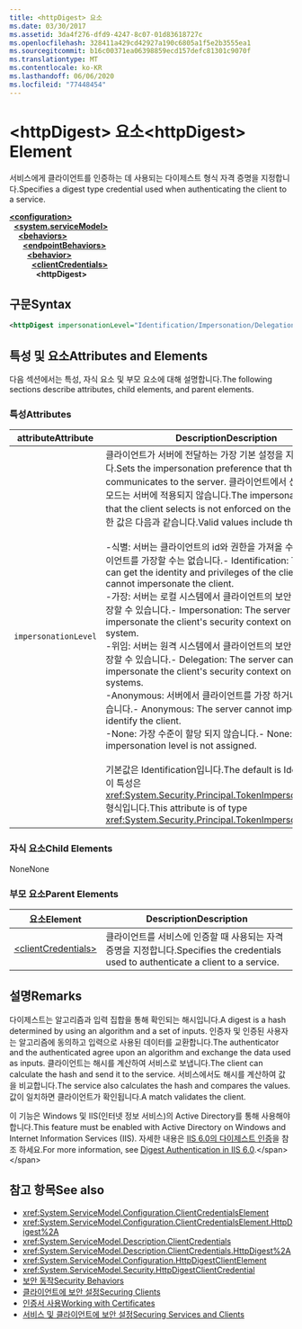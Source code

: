 ```yaml
---
title: <httpDigest> 요소
ms.date: 03/30/2017
ms.assetid: 3da4f276-dfd9-4247-8c07-01d83618727c
ms.openlocfilehash: 328411a429cd42927a190c6805a1f5e2b3555ea1
ms.sourcegitcommit: b16c00371ea06398859ecd157defc81301c9070f
ms.translationtype: MT
ms.contentlocale: ko-KR
ms.lasthandoff: 06/06/2020
ms.locfileid: "77448454"
---
```

# <a name="httpdigest-element"></a><span data-ttu-id="f0254-102">\<httpDigest> 요소</span><span class="sxs-lookup"><span data-stu-id="f0254-102">\<httpDigest> Element</span></span>
<span data-ttu-id="f0254-103">서비스에게 클라이언트를 인증하는 데 사용되는 다이제스트 형식 자격 증명을 지정합니다.</span><span class="sxs-lookup"><span data-stu-id="f0254-103">Specifies a digest type credential used when authenticating the client to a service.</span></span>  
  
[**\<configuration>**](../configuration-element.md)\
&nbsp;&nbsp;[**\<system.serviceModel>**](system-servicemodel.md)\
&nbsp;&nbsp;&nbsp;&nbsp;[**\<behaviors>**](behaviors.md)\
&nbsp;&nbsp;&nbsp;&nbsp;&nbsp;&nbsp;[**\<endpointBehaviors>**](endpointbehaviors.md)\
&nbsp;&nbsp;&nbsp;&nbsp;&nbsp;&nbsp;&nbsp;&nbsp;[**\<behavior>**](behavior-of-endpointbehaviors.md)\
&nbsp;&nbsp;&nbsp;&nbsp;&nbsp;&nbsp;&nbsp;&nbsp;&nbsp;&nbsp;[**\<clientCredentials>**](clientcredentials.md)\
&nbsp;&nbsp;&nbsp;&nbsp;&nbsp;&nbsp;&nbsp;&nbsp;&nbsp;&nbsp;&nbsp;&nbsp;**\<httpDigest>**  
  
## <a name="syntax"></a><span data-ttu-id="f0254-104">구문</span><span class="sxs-lookup"><span data-stu-id="f0254-104">Syntax</span></span>  
  
```xml  
<httpDigest impersonationLevel="Identification/Impersonation/Delegation/Anonymous/None" />
```  
  
## <a name="attributes-and-elements"></a><span data-ttu-id="f0254-105">특성 및 요소</span><span class="sxs-lookup"><span data-stu-id="f0254-105">Attributes and Elements</span></span>  
 <span data-ttu-id="f0254-106">다음 섹션에서는 특성, 자식 요소 및 부모 요소에 대해 설명합니다.</span><span class="sxs-lookup"><span data-stu-id="f0254-106">The following sections describe attributes, child elements, and parent elements.</span></span>  
  
### <a name="attributes"></a><span data-ttu-id="f0254-107">특성</span><span class="sxs-lookup"><span data-stu-id="f0254-107">Attributes</span></span>  
  
|<span data-ttu-id="f0254-108">attribute</span><span class="sxs-lookup"><span data-stu-id="f0254-108">Attribute</span></span>|<span data-ttu-id="f0254-109">Description</span><span class="sxs-lookup"><span data-stu-id="f0254-109">Description</span></span>|  
|---------------|-----------------|  
|`impersonationLevel`|<span data-ttu-id="f0254-110">클라이언트가 서버에 전달하는 가장 기본 설정을 지정합니다.</span><span class="sxs-lookup"><span data-stu-id="f0254-110">Sets the impersonation preference that the client communicates to the server.</span></span> <span data-ttu-id="f0254-111">클라이언트에서 선택하는 가장 모드는 서버에 적용되지 않습니다.</span><span class="sxs-lookup"><span data-stu-id="f0254-111">The impersonation mode that the client selects is not enforced on the server.</span></span> <span data-ttu-id="f0254-112">유효한 값은 다음과 같습니다.</span><span class="sxs-lookup"><span data-stu-id="f0254-112">Valid values include the following:</span></span><br /><br /> <span data-ttu-id="f0254-113">-식별: 서버는 클라이언트의 id와 권한을 가져올 수 있지만 클라이언트를 가장할 수는 없습니다.</span><span class="sxs-lookup"><span data-stu-id="f0254-113">-   Identification: The server can get the identity and privileges of the client, but cannot impersonate the client.</span></span><br /><span data-ttu-id="f0254-114">-가장: 서버는 로컬 시스템에서 클라이언트의 보안 컨텍스트를 가장할 수 있습니다.</span><span class="sxs-lookup"><span data-stu-id="f0254-114">-   Impersonation: The server can impersonate the client's security context on the local system.</span></span><br /><span data-ttu-id="f0254-115">-위임: 서버는 원격 시스템에서 클라이언트의 보안 컨텍스트를 가장할 수 있습니다.</span><span class="sxs-lookup"><span data-stu-id="f0254-115">-   Delegation: The server can impersonate the client's security context on remote systems.</span></span><br /><span data-ttu-id="f0254-116">-Anonymous: 서버에서 클라이언트를 가장 하거나 식별할 수 없습니다.</span><span class="sxs-lookup"><span data-stu-id="f0254-116">-   Anonymous: The server cannot impersonate or identify the client.</span></span><br /><span data-ttu-id="f0254-117">-None: 가장 수준이 할당 되지 않습니다.</span><span class="sxs-lookup"><span data-stu-id="f0254-117">-   None: An impersonation level is not assigned.</span></span><br /><br /> <span data-ttu-id="f0254-118">기본값은 Identification입니다.</span><span class="sxs-lookup"><span data-stu-id="f0254-118">The default is Identification.</span></span> <span data-ttu-id="f0254-119">이 특성은 <xref:System.Security.Principal.TokenImpersonationLevel> 형식입니다.</span><span class="sxs-lookup"><span data-stu-id="f0254-119">This attribute is of type <xref:System.Security.Principal.TokenImpersonationLevel>.</span></span>|  
  
### <a name="child-elements"></a><span data-ttu-id="f0254-120">자식 요소</span><span class="sxs-lookup"><span data-stu-id="f0254-120">Child Elements</span></span>  
 <span data-ttu-id="f0254-121">None</span><span class="sxs-lookup"><span data-stu-id="f0254-121">None</span></span>  
  
### <a name="parent-elements"></a><span data-ttu-id="f0254-122">부모 요소</span><span class="sxs-lookup"><span data-stu-id="f0254-122">Parent Elements</span></span>  
  
|<span data-ttu-id="f0254-123">요소</span><span class="sxs-lookup"><span data-stu-id="f0254-123">Element</span></span>|<span data-ttu-id="f0254-124">Description</span><span class="sxs-lookup"><span data-stu-id="f0254-124">Description</span></span>|  
|-------------|-----------------|  
|[\<clientCredentials>](clientcredentials.md)|<span data-ttu-id="f0254-125">클라이언트를 서비스에 인증할 때 사용되는 자격 증명을 지정합니다.</span><span class="sxs-lookup"><span data-stu-id="f0254-125">Specifies the credentials used to authenticate a client to a service.</span></span>|  
  
## <a name="remarks"></a><span data-ttu-id="f0254-126">설명</span><span class="sxs-lookup"><span data-stu-id="f0254-126">Remarks</span></span>  
 <span data-ttu-id="f0254-127">다이제스트는 알고리즘과 입력 집합을 통해 확인되는 해시입니다.</span><span class="sxs-lookup"><span data-stu-id="f0254-127">A digest is a hash determined by using an algorithm and a set of inputs.</span></span> <span data-ttu-id="f0254-128">인증자 및 인증된 사용자는 알고리즘에 동의하고 입력으로 사용된 데이터를 교환합니다.</span><span class="sxs-lookup"><span data-stu-id="f0254-128">The authenticator and the authenticated agree upon an algorithm and exchange the data used as inputs.</span></span> <span data-ttu-id="f0254-129">클라이언트는 해시를 계산하여 서비스로 보냅니다.</span><span class="sxs-lookup"><span data-stu-id="f0254-129">The client can calculate the hash and send it to the service.</span></span> <span data-ttu-id="f0254-130">서비스에서도 해시를 계산하여 값을 비교합니다.</span><span class="sxs-lookup"><span data-stu-id="f0254-130">The service also calculates the hash and compares the values.</span></span> <span data-ttu-id="f0254-131">값이 일치하면 클라이언트가 확인됩니다.</span><span class="sxs-lookup"><span data-stu-id="f0254-131">A match validates the client.</span></span>  
  
 <span data-ttu-id="f0254-132">이 기능은 Windows 및 IIS(인터넷 정보 서비스)의 Active Directory를 통해 사용해야 합니다.</span><span class="sxs-lookup"><span data-stu-id="f0254-132">This feature must be enabled with Active Directory on Windows and Internet Information Services (IIS).</span></span> <span data-ttu-id="f0254-133">자세한 내용은 [IIS 6.0의 다이제스트 인증](https://docs.microsoft.com/previous-versions/windows/it-pro/windows-server-2003/cc782661(v=ws.10))을 참조 하세요.</span><span class="sxs-lookup"><span data-stu-id="f0254-133">For more information, see [Digest Authentication in IIS 6.0](https://docs.microsoft.com/previous-versions/windows/it-pro/windows-server-2003/cc782661(v=ws.10)).</span></span>  
  
## <a name="see-also"></a><span data-ttu-id="f0254-134">참고 항목</span><span class="sxs-lookup"><span data-stu-id="f0254-134">See also</span></span>

- <xref:System.ServiceModel.Configuration.ClientCredentialsElement>
- <xref:System.ServiceModel.Configuration.ClientCredentialsElement.HttpDigest%2A>
- <xref:System.ServiceModel.Description.ClientCredentials>
- <xref:System.ServiceModel.Description.ClientCredentials.HttpDigest%2A>
- <xref:System.ServiceModel.Configuration.HttpDigestClientElement>
- <xref:System.ServiceModel.Security.HttpDigestClientCredential>
- [<span data-ttu-id="f0254-135">보안 동작</span><span class="sxs-lookup"><span data-stu-id="f0254-135">Security Behaviors</span></span>](../../../wcf/feature-details/security-behaviors-in-wcf.md)
- [<span data-ttu-id="f0254-136">클라이언트에 보안 설정</span><span class="sxs-lookup"><span data-stu-id="f0254-136">Securing Clients</span></span>](../../../wcf/securing-clients.md)
- [<span data-ttu-id="f0254-137">인증서 사용</span><span class="sxs-lookup"><span data-stu-id="f0254-137">Working with Certificates</span></span>](../../../wcf/feature-details/working-with-certificates.md)
- [<span data-ttu-id="f0254-138">서비스 및 클라이언트에 보안 설정</span><span class="sxs-lookup"><span data-stu-id="f0254-138">Securing Services and Clients</span></span>](../../../wcf/feature-details/securing-services-and-clients.md)
